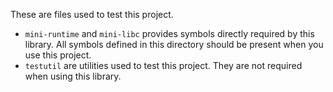 These are files used to test this project.

- `mini-runtime` and `mini-libc` provides symbols directly required by this library. All symbols defined in this directory should be present when you use this project.
- `testutil` are utilities used to test this project. They are not required when using this library.
